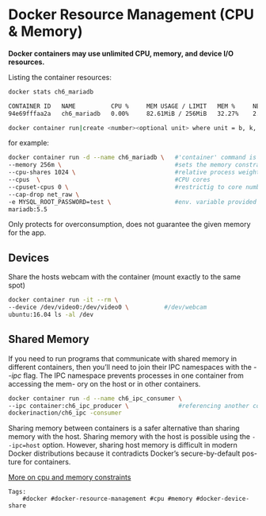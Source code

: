 # Docker Resource Management (CPU & Memory)

**Docker containers may use unlimited CPU, memory, and device I/O resources.**

Listing the container resources:
```bash
docker stats ch6_mariadb

CONTAINER ID   NAME          CPU %     MEM USAGE / LIMIT   MEM %     NET I/O       BLOCK I/O         PIDS
94e69fffaa2a   ch6_mariadb   0.00%     82.61MiB / 256MiB   32.27%    2.54kB / 0B   4.51MB / 45.2MB   19

docker container run|create <number><optional unit> where unit = b, k, m or g
```

for example:
```bash
docker container run -d --name ch6_mariadb \   #'container' command is added
--memory 256m \                                #sets the memory constraint
--cpu-shares 1024 \                            #relative process weight (integer)
--cpus  \                                      #CPU cores
--cpuset-cpus 0 \                              #restrictig to core number (avoid context switching)
--cap-drop net_raw \
-e MYSQL_ROOT_PASSWORD=test \                  #env. variable provided passwd.
mariadb:5.5
```
Only protects for overconsumption, does not guarantee the given memory for the app.

## Devices

Share the hosts webcam with the container (mount exactly to the same spot)
```bash
docker container run -it --rm \
--device /dev/video0:/dev/video0 \          #/dev/webcam
ubuntu:16.04 ls -al /dev
```

## Shared Memory
If you need to run programs that communicate with shared memory in different
containers, then you’ll need to join their IPC namespaces with the *--ipc* flag.
The IPC namespace prevents processes in one container from accessing the mem-
ory on the host or in other containers.

```bash
docker container run -d --name ch6_ipc_consumer \
--ipc container:ch6_ipc_producer \              #referencing another containers memory namespace
dockerinaction/ch6_ipc -consumer
```
Sharing memory between containers is
a safer alternative than sharing memory with the host. Sharing memory with the host
is possible using the `--ipc=host` option. However, sharing host memory is difficult in
modern Docker distributions because it contradicts Docker’s secure-by-default pos-
ture for containers.


[More on cpu and memory constraints](https://lite.duckduckgo.com/lite?kd=-1&kp=-1&q=docker%20cpu)

    Tags:
        #docker #docker-resource-management #cpu #memory #docker-device-share


